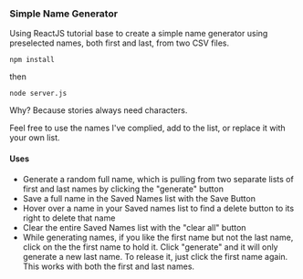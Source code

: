 ### Simple Name Generator

Using ReactJS tutorial base to create a simple name generator using preselected names, both first and last, from two CSV files.

`npm install`

then

`node server.js`


Why?  Because stories always need characters.

Feel free to use the names I've complied, add to the list, or replace it with your own list.


#### Uses

- Generate a random full name, which is pulling from two separate lists of first and last names by clicking the "generate" button
- Save a full name in the Saved Names list with the Save Button
- Hover over a name in your Saved names list to find a delete button to its right to delete that name
- Clear the entire Saved Names list with the "clear all" button
- While generating names, if you like the first name but not the last name, click on the the first name to hold it.  Click "generate" and it will only generate a new last name.  To release it, just click the first name again.  This works with both the first and last names.
